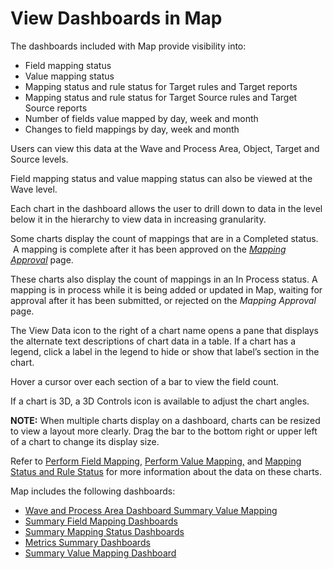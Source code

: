 # View Dashboards in Map

The dashboards included with Map provide visibility into:

  - Field mapping status
  - Value mapping status
  - Mapping status and rule status for Target rules and Target reports
  - Mapping status and rule status for Target Source rules and Target
    Source reports
  - Number of fields value mapped by day, week and month
  - Changes to field mappings by day, week and month

Users can view this data at the Wave and Process Area, Object, Target
and Source levels.

Field mapping status and value mapping status can also be viewed at the
Wave level.

Each chart in the dashboard allows the user to drill down to data in the
level below it in the hierarchy to view data in increasing granularity.

Some charts display the count of mappings that are in a Completed
status.  A mapping is complete after it has been approved on the
<span style="font-style: italic;">[Mapping
Approval](../Page_Desc/Mapping_Approval_H.htm)</span> page.

These charts also display the count of mappings in an In Process status.
A mapping is in process while it is being added or updated in Map,
waiting for approval after it has been submitted, or rejected on the
<span style="font-style: italic;">Mapping Approval</span> page.

The View Data icon to the right of a chart name opens a pane that
displays the alternate text descriptions of chart data in a table. If a
chart has a legend, click a label in the legend to hide or show that
label’s section in the chart.

Hover a cursor over each section of a bar to view the field count.

If a chart is 3D, a 3D Controls icon is available to adjust the chart
angles.

<span style="font-weight: bold;">NOTE:</span> When multiple charts
display on a dashboard, charts can be resized to view a layout more
clearly. Drag the bar to the bottom right or upper left of a chart to
change its display size.

Refer to [Perform Field Mapping](Perform_Field_Mapping.htm), [Perform
Value Mapping,](Perform_Value_Mapping_Overview.htm) and [Mapping Status
and Rule Status](Mapping_Status_and_Rule_Status.htm) for more
information about the data on these charts.

Map includes the following dashboards:

  - [Wave and Process Area Dashboard Summary Value
    Mapping](Wave_Prcs_Area_Sum_Value_Map_Dashboard.htm)
  - [Summary Field Mapping
    Dashboards](Summary_Field_Mapping_Dashboards.htm)
  - [Summary Mapping Status
    Dashboards](Summary_Mapping_Status_Dashboard.htm)
  - [Metrics Summary Dashboards](Metrics_Summary_Dashboards.htm)
  - [Summary Value Mapping
    Dashboard](Summary_Value_Mapping_Dashboard.htm)
